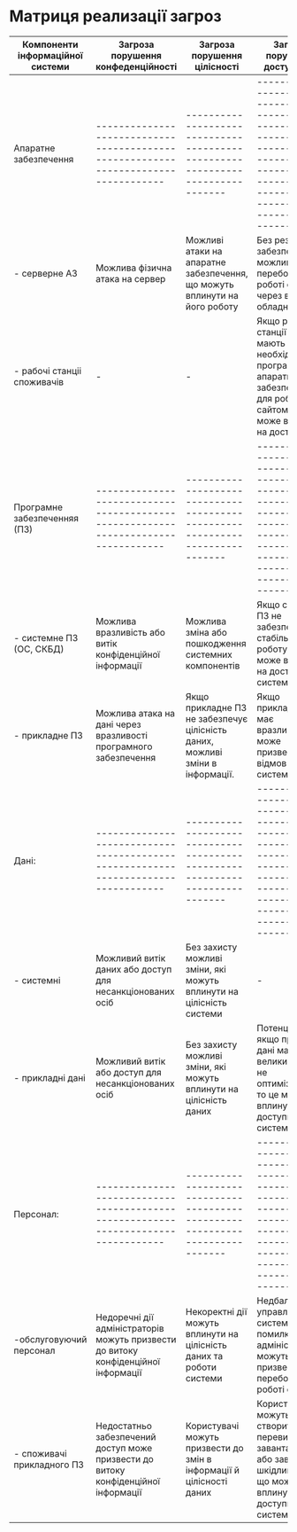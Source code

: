 # Матриця реализації загроз
| Компоненти інформаційної системи  | Загроза порушення конфеденційності                                                 | Загроза порушення цілісності                                                  | Загроза порушення доступності                                                                                                                            |
| --------------------------------- | ---------------------------------------------------------------------------------- | ------------------------------------------------------------------------------| -------------------------------------------------------------------------------------------------------------------------------------------------------- |
| Апаратне забезпечення             | ---------------------------------------------------------------------------------- | ----------------------------------------------------------------------------- | -------------------------------------------------------------------------------------------------------------------------------------------------------- |
| - серверне АЗ                     | Можлива фізична атака на сервер                                                    | Можливі атаки на апаратне забезпечення, що можуть вплинути на його роботу     | Без резервного забезпечення  можливі перебої в роботі системи через відмову обладнання                                                                   |
| - рабочі станціі споживачів       |                                         -                                          |                                       -                                       | Якщо робочі станції не мають необхідного програмного та апаратного забезпечення для роботи з сайтом, то це може вплинути на доступність             |
| Програмне забезпеченняя (ПЗ)      | ---------------------------------------------------------------------------------- | ----------------------------------------------------------------------------- | -------------------------------------------------------------------------------------------------------------------------------------------------------- |
| - системне ПЗ (ОС, СКБД)          | Можлива вразливість або витік конфіденційної інформації                            | Можлива зміна або пошкодження системних компонентів                        | Якщо системне ПЗ не забезпечує стабільну роботу, це може вплинути на доступність системи                                                                 |
| - прикладне ПЗ                    | Можлива атака на дані через вразливості програмного забезпечення                   | Якщо прикладне ПЗ не забезпечує цілісність даних, можливі зміни в інформації. | Якщо прикладне ПЗ має вразливості, це може призвести до відмов в роботі системи                                                                          |
| Дані:                             | ---------------------------------------------------------------------------------- | ----------------------------------------------------------------------------- | -------------------------------------------------------------------------------------------------------------------------------------------------------- |
| - системні                        | Можливий витік даних або доступ для несанкціонованих осіб                          | Без захисту можливі зміни, які можуть вплинути на цілісність системи     |                                                                              -                                                                           |
| - прикладні дані                  | Можливий витік або доступ для несанкціонованих осіб                                | Без захисту можливі зміни, які можуть вплинути на цілісність даних       | Потенційно, якщо прикладні дані мають великий обсяг і не оптимізовані, то це може вплинути на доступність системи.                                       |
| Персонал:                         | ---------------------------------------------------------------------------------- | ----------------------------------------------------------------------------- | -------------------------------------------------------------------------------------------------------------------------------------------------------- |
| -обслуговуючий персонал           | Недоречні дії адміністраторів можуть призвести до витоку конфіденційної інформації | Некоректні дії можуть вплинути на цілісність даних та роботи системи | Недбале управління системою або помилки при адмініструванні можуть призвести до перебоїв в роботі системи                                                |
| - споживачі прикладного ПЗ        | Недостатньо забезпечений доступ може призвести до витоку конфіденційної інформації | Користувачі можуть призвести до змін в інформації й цілісності даних      | Користувачі можуть створити перевищення завантаження або завдати шкідливих дій, що можуть вплинути на доступність системи                                |
